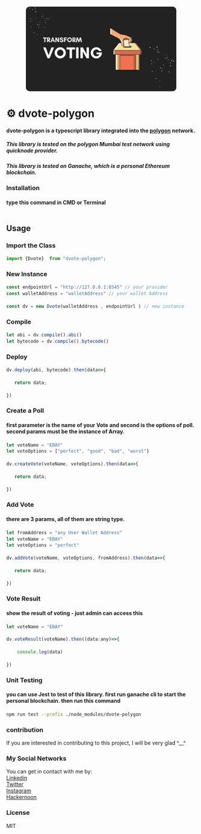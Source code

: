 <p style="text-align: center;">
  <img style="border-radius:10px;" src="asset/header/header.png" width="400px" alt="header.png">
</p>

# ⚙️ dvote-polygon

#### dvote-polygon is a typescript library integrated into the [polygon](https://polygon.technology/) network.

##### This library is tested on the polygon Mumbai test network using quicknode provider.
##### This library is tested on Ganache, which is a personal Ethereum blockchain.


### Installation
#### type this command in CMD or Terminal
```bash

```

## Usage
### Import the Class
```js
import {Dvote}  from "dvote-polygon";
```

### New Instance
```js
const endpointUrl = "http://127.0.0.1:8545" // your provider
const walletAddress = "walletAddress" // your wallet Address

const dv = new Dvote(walletAddress , endpointUrl ) // new instance
```

### Compile
```js
let abi = dv.compile().abi()
let bytecode = dv.compile().bytecode()
```

### Deploy 
```js
dv.deploy(abi, bytecode).then(data=>{

   return data;

})
```

### Create a Poll
#### first parameter is the name of your Vote and second is the options of poll. second params must be the instance of Array.
```js
let voteName = "EBAY"
let voteOptions = ["perfect", "good", "bad", "worst"]

dv.createVote(voteName, voteOptions).then(data=>{

   return data;

})
```

### Add Vote
#### there are 3 params, all of them are string type.
```js
let fromAddress = "any User Wallet Address"
let voteName = "EBAY"
let voteOptions = "perfect"

dv.addVote(voteName, voteOptions, fromAddress).then(data=>{

   return data;
    
})
```

### Vote Result
#### show the result of voting - just admin can access this
```js
let voteName = "EBAY"

dv.voteResult(voteName).then((data:any)=>{

    console.log(data)

})
```

### Unit Testing
#### you can use Jest to test of this library. first run ganache cli to start the personal blockchain. then run this command
```bash
npm run test --prefix ./node_modules/dvote-polygon
```

### contribution
If you are interested in contributing to this project, I will be very glad ^__^

### My Social Networks
You can get in contact with me by:
<br>
[Linkedin](https://www.linkedin.com/in/xmrrabbitx/)
<br>
[Twitter](https://twitter.com/xmrrabbittx)
<br>
[Instagram](https://www.instagram.com/xmrrabbitx)
<br>
[Hackernoon](https://hackernoon.com/@xmrrabbitx)

### License
MIT

